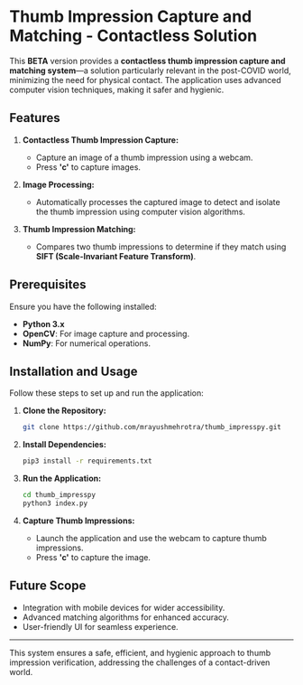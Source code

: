 # Thumb Impression Capture and Matching - Contactless Solution

This **BETA** version provides a **contactless thumb impression capture and matching system**—a solution particularly relevant in the post-COVID world, minimizing the need for physical contact. The application uses advanced computer vision techniques, making it safer and hygienic.

## Features

1. **Contactless Thumb Impression Capture:**
   - Capture an image of a thumb impression using a webcam.
   - Press **'c'** to capture images.
   
2. **Image Processing:**
   - Automatically processes the captured image to detect and isolate the thumb impression using computer vision algorithms.

3. **Thumb Impression Matching:**
   - Compares two thumb impressions to determine if they match using **SIFT (Scale-Invariant Feature Transform)**.

## Prerequisites

Ensure you have the following installed:

- **Python 3.x**
- **OpenCV**: For image capture and processing.
- **NumPy**: For numerical operations.

## Installation and Usage

Follow these steps to set up and run the application:

1. **Clone the Repository:**

   ```bash
   git clone https://github.com/mrayushmehrotra/thumb_impresspy.git
   ```

2. **Install Dependencies:**

   ```bash
   pip3 install -r requirements.txt
   ```

3. **Run the Application:**

   ```bash
   cd thumb_impresspy
   python3 index.py
   ```

4. **Capture Thumb Impressions:**
   - Launch the application and use the webcam to capture thumb impressions.
   - Press **'c'** to capture the image.

## Future Scope

- Integration with mobile devices for wider accessibility.
- Advanced matching algorithms for enhanced accuracy.
- User-friendly UI for seamless experience.

---

This system ensures a safe, efficient, and hygienic approach to thumb impression verification, addressing the challenges of a contact-driven world.
